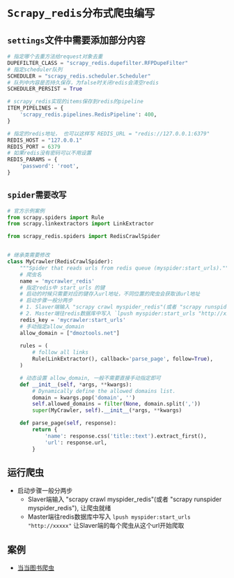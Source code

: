 # `Scrapy_redis分布式爬虫编写`

## `settings`文件中需要添加部分内容

```python
# 指定哪个去重方法给request对象去重
DUPEFILTER_CLASS = "scrapy_redis.dupefilter.RFPDupeFilter"
# 指定scheduler队列
SCHEDULER = "scrapy_redis.scheduler.Scheduler"
# 队列中内容是否持久保存，为false时关闭redis会清空redis
SCHEDULER_PERSIST = True

# scrapy_redis实现的items保存到redis的pipeline
ITEM_PIPELINES = {
    'scrapy_redis.pipelines.RedisPipeline': 400,
}

# 指定的redis地址， 也可以这样写 REDIS_URL = "redis://127.0.0.1:6379"
REDIS_HOST = "127.0.0.1"
REDIS_PORT = 6379
# 如果redis没有密码可以不用设置
REDIS_PARAMS = {
    'password': 'root',
}
```



## `spider需要改写`

```python
# 官方示例案例
from scrapy.spiders import Rule
from scrapy.linkextractors import LinkExtractor

from scrapy_redis.spiders import RedisCrawlSpider


# 继承类需要修改
class MyCrawler(RedisCrawlSpider):
    """Spider that reads urls from redis queue (myspider:start_urls)."""
    # 爬虫名
    name = 'mycrawler_redis'
    # 指定redis中 start_urls 的键
    # 启动的时候只需要对应的键存入url地址，不同位置的爬虫会获取该url地址
    # 启动步骤一般分两步
    # 1. Slaver端输入 "scrapy crawl myspider_redis"(或者 "scrapy runspider myspider_redis"), 让爬虫就绪
    # 2. Master端往redis数据库中写入 `lpush myspider:start_urls "http://xxxxx"` 让Slaver端的每个爬虫从这个url开始爬取
    redis_key = 'mycrawler:start_urls'
    # 手动指定allow_domain
	allow_domain = ["dmoztools.net"]
    
    rules = (
        # follow all links
        Rule(LinkExtractor(), callback='parse_page', follow=True),
    )

    # 动态设置 allow_domain, 一般不需要直接手动指定即可
    def __init__(self, *args, **kwargs):
        # Dynamically define the allowed domains list.
        domain = kwargs.pop('domain', '')
        self.allowed_domains = filter(None, domain.split(','))
        super(MyCrawler, self).__init__(*args, **kwargs)

    def parse_page(self, response):
        return {
            'name': response.css('title::text').extract_first(),
            'url': response.url,
        }

```

## 运行爬虫

- 启动步骤一般分两步
  -  Slaver端输入 "scrapy crawl myspider_redis"(或者 "scrapy runspider myspider_redis"), 让爬虫就绪
  - Master端往redis数据库中写入 `lpush myspider:start_urls "http://xxxxx"` 让Slaver端的每个爬虫从这个url开始爬取



## 案例

- [当当图书爬虫](https://blog.csdn.net/weixin_43182689/article/details/89470623)